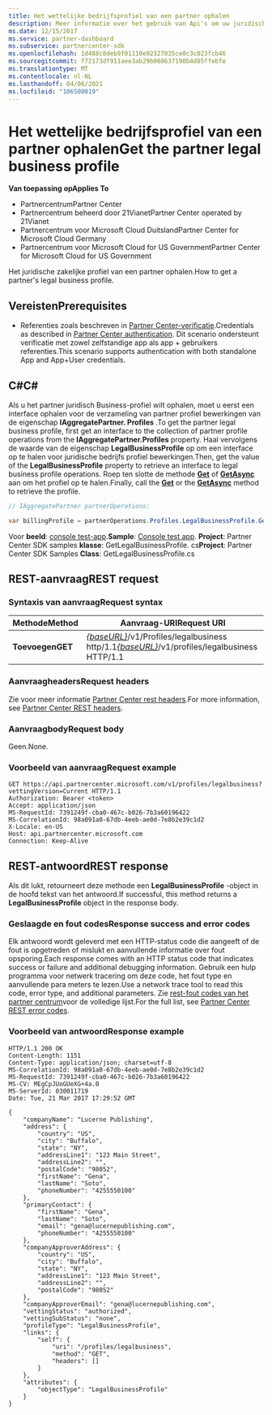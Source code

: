 ```yaml
---
title: Het wettelijke bedrijfsprofiel van een partner ophalen
description: Meer informatie over het gebruik van Api's om uw juridisch zakelijk profiel op te halen.
ms.date: 12/15/2017
ms.service: partner-dashboard
ms.subservice: partnercenter-sdk
ms.openlocfilehash: 1d488c8deb9f01110e92327035ce0c3c023fcb46
ms.sourcegitcommit: f72173df911aee3ab29b008637190b4d85ffebfe
ms.translationtype: MT
ms.contentlocale: nl-NL
ms.lasthandoff: 04/06/2021
ms.locfileid: "106500019"
---
```

# <a name="get-the-partner-legal-business-profile"></a><span data-ttu-id="cb2a7-103">Het wettelijke bedrijfsprofiel van een partner ophalen</span><span class="sxs-lookup"><span data-stu-id="cb2a7-103">Get the partner legal business profile</span></span>

<span data-ttu-id="cb2a7-104">**Van toepassing op**</span><span class="sxs-lookup"><span data-stu-id="cb2a7-104">**Applies To**</span></span>

- <span data-ttu-id="cb2a7-105">Partnercentrum</span><span class="sxs-lookup"><span data-stu-id="cb2a7-105">Partner Center</span></span>
- <span data-ttu-id="cb2a7-106">Partnercentrum beheerd door 21Vianet</span><span class="sxs-lookup"><span data-stu-id="cb2a7-106">Partner Center operated by 21Vianet</span></span>
- <span data-ttu-id="cb2a7-107">Partnercentrum voor Microsoft Cloud Duitsland</span><span class="sxs-lookup"><span data-stu-id="cb2a7-107">Partner Center for Microsoft Cloud Germany</span></span>
- <span data-ttu-id="cb2a7-108">Partnercentrum voor Microsoft Cloud for US Government</span><span class="sxs-lookup"><span data-stu-id="cb2a7-108">Partner Center for Microsoft Cloud for US Government</span></span>

<span data-ttu-id="cb2a7-109">Het juridische zakelijke profiel van een partner ophalen.</span><span class="sxs-lookup"><span data-stu-id="cb2a7-109">How to get a partner's legal business profile.</span></span>

## <a name="prerequisites"></a><span data-ttu-id="cb2a7-110">Vereisten</span><span class="sxs-lookup"><span data-stu-id="cb2a7-110">Prerequisites</span></span>

- <span data-ttu-id="cb2a7-111">Referenties zoals beschreven in [Partner Center-verificatie](partner-center-authentication.md).</span><span class="sxs-lookup"><span data-stu-id="cb2a7-111">Credentials as described in [Partner Center authentication](partner-center-authentication.md).</span></span> <span data-ttu-id="cb2a7-112">Dit scenario ondersteunt verificatie met zowel zelfstandige app als app + gebruikers referenties.</span><span class="sxs-lookup"><span data-stu-id="cb2a7-112">This scenario supports authentication with both standalone App and App+User credentials.</span></span>

## <a name="c"></a><span data-ttu-id="cb2a7-113">C\#</span><span class="sxs-lookup"><span data-stu-id="cb2a7-113">C\#</span></span>

<span data-ttu-id="cb2a7-114">Als u het partner juridisch Business-profiel wilt ophalen, moet u eerst een interface ophalen voor de verzameling van partner profiel bewerkingen van de eigenschap **IAggregatePartner. Profiles** .</span><span class="sxs-lookup"><span data-stu-id="cb2a7-114">To get the partner legal business profile, first get an interface to the collection of partner profile operations from the **IAggregatePartner.Profiles** property.</span></span> <span data-ttu-id="cb2a7-115">Haal vervolgens de waarde van de eigenschap **LegalBusinessProfile** op om een interface op te halen voor juridische bedrijfs profiel bewerkingen.</span><span class="sxs-lookup"><span data-stu-id="cb2a7-115">Then, get the value of the **LegalBusinessProfile** property to retrieve an interface to legal business profile operations.</span></span> <span data-ttu-id="cb2a7-116">Roep ten slotte de methode [**Get**](/dotnet/api/microsoft.store.partnercenter.profiles.ilegalbusinessprofile.get) of [**GetAsync**](/dotnet/api/microsoft.store.partnercenter.profiles.ilegalbusinessprofile.getasync) aan om het profiel op te halen.</span><span class="sxs-lookup"><span data-stu-id="cb2a7-116">Finally, call the [**Get**](/dotnet/api/microsoft.store.partnercenter.profiles.ilegalbusinessprofile.get) or the [**GetAsync**](/dotnet/api/microsoft.store.partnercenter.profiles.ilegalbusinessprofile.getasync) method to retrieve the profile.</span></span>

``` csharp
// IAggregatePartner partnerOperations;

var billingProfile = partnerOperations.Profiles.LegalBusinessProfile.Get();
```

<span data-ttu-id="cb2a7-117">Voor **beeld**: [console test-app](console-test-app.md).</span><span class="sxs-lookup"><span data-stu-id="cb2a7-117">**Sample**: [Console test app](console-test-app.md).</span></span> <span data-ttu-id="cb2a7-118">**Project**: Partner Center SDK samples **klasse**: GetLegalBusinessProfile. cs</span><span class="sxs-lookup"><span data-stu-id="cb2a7-118">**Project**: Partner Center SDK Samples **Class**: GetLegalBusinessProfile.cs</span></span>

## <a name="rest-request"></a><span data-ttu-id="cb2a7-119">REST-aanvraag</span><span class="sxs-lookup"><span data-stu-id="cb2a7-119">REST request</span></span>

### <a name="request-syntax"></a><span data-ttu-id="cb2a7-120">Syntaxis van aanvraag</span><span class="sxs-lookup"><span data-stu-id="cb2a7-120">Request syntax</span></span>

| <span data-ttu-id="cb2a7-121">Methode</span><span class="sxs-lookup"><span data-stu-id="cb2a7-121">Method</span></span>  | <span data-ttu-id="cb2a7-122">Aanvraag-URI</span><span class="sxs-lookup"><span data-stu-id="cb2a7-122">Request URI</span></span>                                                                    |
|---------|--------------------------------------------------------------------------------|
| <span data-ttu-id="cb2a7-123">**Toevoegen**</span><span class="sxs-lookup"><span data-stu-id="cb2a7-123">**GET**</span></span> | <span data-ttu-id="cb2a7-124">[*{baseURL}*](partner-center-rest-urls.md)/v1/Profiles/legalbusiness http/1.1</span><span class="sxs-lookup"><span data-stu-id="cb2a7-124">[*{baseURL}*](partner-center-rest-urls.md)/v1/profiles/legalbusiness HTTP/1.1</span></span> |

### <a name="request-headers"></a><span data-ttu-id="cb2a7-125">Aanvraagheaders</span><span class="sxs-lookup"><span data-stu-id="cb2a7-125">Request headers</span></span>

<span data-ttu-id="cb2a7-126">Zie voor meer informatie [Partner Center rest headers](headers.md).</span><span class="sxs-lookup"><span data-stu-id="cb2a7-126">For more information, see [Partner Center REST headers](headers.md).</span></span>

### <a name="request-body"></a><span data-ttu-id="cb2a7-127">Aanvraagbody</span><span class="sxs-lookup"><span data-stu-id="cb2a7-127">Request body</span></span>

<span data-ttu-id="cb2a7-128">Geen.</span><span class="sxs-lookup"><span data-stu-id="cb2a7-128">None.</span></span>

### <a name="request-example"></a><span data-ttu-id="cb2a7-129">Voorbeeld van aanvraag</span><span class="sxs-lookup"><span data-stu-id="cb2a7-129">Request example</span></span>

```http
GET https://api.partnercenter.microsoft.com/v1/profiles/legalbusiness?vettingVersion=Current HTTP/1.1
Authorization: Bearer <token>
Accept: application/json
MS-RequestId: 7391249f-cba0-467c-b026-7b3a60196422
MS-CorrelationId: 98a091a0-67db-4eeb-ae0d-7e8b2e39c1d2
X-Locale: en-US
Host: api.partnercenter.microsoft.com
Connection: Keep-Alive
```

## <a name="rest-response"></a><span data-ttu-id="cb2a7-130">REST-antwoord</span><span class="sxs-lookup"><span data-stu-id="cb2a7-130">REST response</span></span>

<span data-ttu-id="cb2a7-131">Als dit lukt, retourneert deze methode een **LegalBusinessProfile** -object in de hoofd tekst van het antwoord.</span><span class="sxs-lookup"><span data-stu-id="cb2a7-131">If successful, this method returns a **LegalBusinessProfile** object in the response body.</span></span>

### <a name="response-success-and-error-codes"></a><span data-ttu-id="cb2a7-132">Geslaagde en fout codes</span><span class="sxs-lookup"><span data-stu-id="cb2a7-132">Response success and error codes</span></span>

<span data-ttu-id="cb2a7-133">Elk antwoord wordt geleverd met een HTTP-status code die aangeeft of de fout is opgetreden of mislukt en aanvullende informatie over fout opsporing.</span><span class="sxs-lookup"><span data-stu-id="cb2a7-133">Each response comes with an HTTP status code that indicates success or failure and additional debugging information.</span></span> <span data-ttu-id="cb2a7-134">Gebruik een hulp programma voor netwerk tracering om deze code, het fout type en aanvullende para meters te lezen.</span><span class="sxs-lookup"><span data-stu-id="cb2a7-134">Use a network trace tool to read this code, error type, and additional parameters.</span></span> <span data-ttu-id="cb2a7-135">Zie [rest-fout codes van het partner centrum](error-codes.md)voor de volledige lijst.</span><span class="sxs-lookup"><span data-stu-id="cb2a7-135">For the full list, see [Partner Center REST error codes](error-codes.md).</span></span>

### <a name="response-example"></a><span data-ttu-id="cb2a7-136">Voorbeeld van antwoord</span><span class="sxs-lookup"><span data-stu-id="cb2a7-136">Response example</span></span>

```http
HTTP/1.1 200 OK
Content-Length: 1151
Content-Type: application/json; charset=utf-8
MS-CorrelationId: 98a091a0-67db-4eeb-ae0d-7e8b2e39c1d2
MS-RequestId: 7391249f-cba0-467c-b026-7b3a60196422
MS-CV: MEgCpJUoGUeXG+4a.0
MS-ServerId: 030011719
Date: Tue, 21 Mar 2017 17:29:52 GMT

{
    "companyName": "Lucerne Publishing",
    "address": {
        "country": "US",
        "city": "Buffalo",
        "state": "NY",
        "addressLine1": "123 Main Street",
        "addressLine2": "",
        "postalCode": "98052",
        "firstName": "Gena",
        "lastName": "Soto",
        "phoneNumber": "4255550100"
    },
    "primaryContact": {
        "firstName": "Gena",
        "lastName": "Soto",
        "email": "gena@lucernepublishing.com",
        "phoneNumber": "4255550100"
    },
    "companyApproverAddress": {
        "country": "US",
        "city": "Buffalo",
        "state": "NY",
        "addressLine1": "123 Main Street",
        "addressLine2": "",
        "postalCode": "98052"
    },
    "companyApproverEmail": "gena@lucernepublishing.com",
    "vettingStatus": "authorized",
    "vettingSubStatus": "none",
    "profileType": "LegalBusinessProfile",
    "links": {
        "self": {
            "uri": "/profiles/legalbusiness",
            "method": "GET",
            "headers": []
        }
    },
    "attributes": {
        "objectType": "LegalBusinessProfile"
    }
}
```
